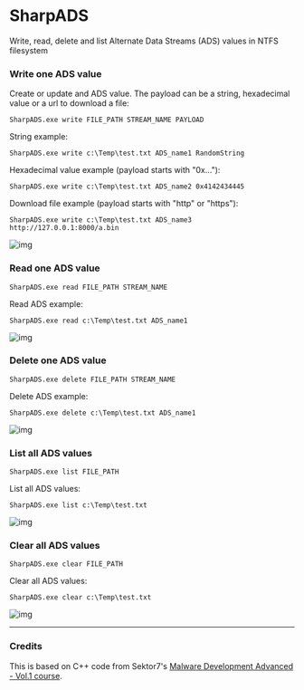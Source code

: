# SharpADS

Write, read, delete and list Alternate Data Streams (ADS) values in NTFS filesystem


### Write one ADS value

Create or update and ADS value. The payload can be a string, hexadecimal value or a url to download a file:

```
SharpADS.exe write FILE_PATH STREAM_NAME PAYLOAD
```

String example:

```
SharpADS.exe write c:\Temp\test.txt ADS_name1 RandomString
```

Hexadecimal value example (payload starts with "0x..."):

```
SharpADS.exe write c:\Temp\test.txt ADS_name2 0x4142434445
```

Download file example (payload starts with "http" or "https"):

```
SharpADS.exe write c:\Temp\test.txt ADS_name3 http://127.0.0.1:8000/a.bin
```

![img](https://raw.githubusercontent.com/ricardojoserf/ricardojoserf.github.io/master/images/SharpADS-screenshots/Screenshot_1.png)


### Read one ADS value

```
SharpADS.exe read FILE_PATH STREAM_NAME
```

Read ADS example:

```
SharpADS.exe read c:\Temp\test.txt ADS_name1
```

![img](https://raw.githubusercontent.com/ricardojoserf/ricardojoserf.github.io/master/images/SharpADS-screenshots/Screenshot_2.png)


### Delete one ADS value

```
SharpADS.exe delete FILE_PATH STREAM_NAME
```

Delete ADS example:

```
SharpADS.exe delete c:\Temp\test.txt ADS_name1
```

![img](https://raw.githubusercontent.com/ricardojoserf/ricardojoserf.github.io/master/images/SharpADS-screenshots/Screenshot_3.png)


### List all ADS values

```
SharpADS.exe list FILE_PATH
```

List all ADS values:

```
SharpADS.exe list c:\Temp\test.txt
```

![img](https://raw.githubusercontent.com/ricardojoserf/ricardojoserf.github.io/master/images/SharpADS-screenshots/Screenshot_4.png)


### Clear all ADS values

```
SharpADS.exe clear FILE_PATH
```

Clear all ADS values:

```
SharpADS.exe clear c:\Temp\test.txt
```

![img](https://raw.githubusercontent.com/ricardojoserf/ricardojoserf.github.io/master/images/SharpADS-screenshots/Screenshot_5.png)



--------------------------------------------------------

### Credits

This is based on C++ code from Sektor7's [Malware Development Advanced - Vol.1 course](https://institute.sektor7.net/rto-maldev-adv1).
